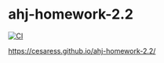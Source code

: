 # ahj-homework-2.2

[![CI](https://github.com/Cesaress/ahj-homework-2.2/actions/workflows/main.yml/badge.svg)](https://ci.appveyor.com/project/Cesaress/ahj-homework-2-2)

https://cesaress.github.io/ahj-homework-2.2/
